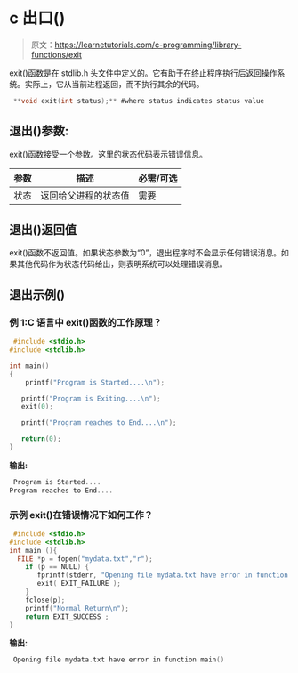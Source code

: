 # c 出口()

> 原文：<https://learnetutorials.com/c-programming/library-functions/exit>

exit()函数是在 stdlib.h 头文件中定义的。它有助于在终止程序执行后返回操作系统。实际上，它从当前进程返回，而不执行其余的代码。

```c
 **void exit(int status);** #where status indicates status value 

```

## 退出()参数:

exit()函数接受一个参数。这里的状态代码表示错误信息。

| 参数 | 描述 | 必需/可选 |
| --- | --- | --- |
| 状态 | 返回给父进程的状态值 | 需要 |

## 退出()返回值

exit()函数不返回值。如果状态参数为“0”，退出程序时不会显示任何错误消息。如果其他代码作为状态代码给出，则表明系统可以处理错误消息。

## 退出示例()

### 例 1:C 语言中 exit()函数的工作原理？

```c
 #include <stdio.h>
#include <stdlib.h>

int main()
{
    printf("Program is Started....\n");

   printf("Program is Exiting....\n");
   exit(0);

   printf("Program reaches to End....\n");

   return(0);
} 

```

**输出:**

```c
 Program is Started....
Program reaches to End.... 
```

### 示例 exit()在错误情况下如何工作？

```c
 #include <stdio.h>
#include <stdlib.h>
int main (){
  FILE *p = fopen("mydata.txt","r");
    if (p == NULL) {
       fprintf(stderr, "Opening file mydata.txt have error in function main()\n");
       exit( EXIT_FAILURE );
    }
    fclose(p);
    printf("Normal Return\n");
    return EXIT_SUCCESS ;
} 

```

**输出:**

```c
 Opening file mydata.txt have error in function main() 
```